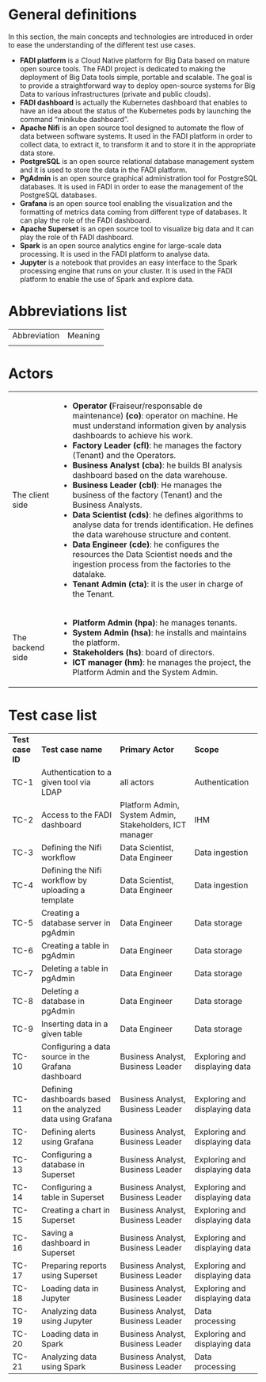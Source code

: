 # General definitions

In this section, the main concepts and technologies are introduced in order to ease the understanding of the different test use cases.



*   **FADI platform** is a Cloud Native platform for Big Data based on mature open source tools. The FADI project is dedicated to making the deployment of Big Data tools simple, portable and scalable. The goal is to provide a straightforward way to deploy open-source systems for Big Data to various infrastructures (private and public clouds). 
*   **FADI dashboard** is actually the Kubernetes dashboard that enables to have an idea about the status of the Kubernetes pods by launching the command “minikube dashboard”.
*   **Apache Nifi** is an open source tool designed to automate the flow of data between software systems. It used in the FADI platform in order to collect data, to extract it, to transform it and to store it in the appropriate data store. 
*   **PostgreSQL** is an open source relational database management system and it is used to store the data in the FADI platform. 
*   **PgAdmin** is an open source graphical administration tool for PostgreSQL databases. It is used in FADI in order to ease the management of the PostgreSQL databases.
*   **Grafana** is an open source tool enabling the visualization and the formatting of metrics data coming from different type of databases. It can play the role of the FADI dashboard.
*   **Apache Superset** is an open source tool to visualize big data and it can play the role of th FADI dashboard.
*   **Spark** is an open source analytics engine for large-scale data processing. It is used in the FADI platform to analyse data.
*   **Jupyter** is a notebook  that provides an easy interface to the Spark processing engine that runs on your cluster. It is used in the FADI platform to enable the use of Spark and explore data.


# Abbreviations list


<table>
  <tr>
   <td>Abbreviation
   </td>
   <td>Meaning
   </td>
  </tr>
  <tr>
   <td>
   </td>
   <td>
   </td>
  </tr>
</table>



# Actors


<table>
  <tr>
   <td>The client side
   </td>
   <td>
<ul>

<li><strong>Operator (</strong>Fraiseur/responsable de maintenance)<strong> (co)</strong>: operator on machine. He must understand information given by analysis dashboards to achieve his work.

<li><strong>Factory Leader (cfl)</strong>:<strong> </strong>he manages the factory (Tenant) and the Operators.

<li><strong>Business Analyst (cba)</strong>: he builds BI analysis dashboard based on the data warehouse.

<li><strong>Business Leader (cbl)</strong>: He manages the business of the factory (Tenant) and the Business Analysts.

<li><strong>Data Scientist (cds)</strong>: he defines algorithms to analyse data for trends identification. He defines the data warehouse structure and content.

<li><strong>Data Engineer (cde)</strong>: he configures the resources the Data Scientist needs and the ingestion process from the factories to the datalake.

<li><strong>Tenant Admin (cta)</strong>: it is the user in charge of the Tenant.
</li>
</ul>
   </td>
  </tr>
  <tr>
   <td>The backend side
   </td>
   <td>
<ul>

<li><strong>Platform Admin (hpa)</strong>: he manages tenants.

<li><strong>System Admin (hsa)</strong>: he installs and maintains the platform.

<li><strong>Stakeholders (hs)</strong>: board of directors.

<li><strong>ICT manager (hm)</strong>: he manages the project, the Platform Admin and the System Admin.
</li>
</ul>
   </td>
  </tr>
</table>



# Test case list


<table>
  <tr>
   <td><strong>Test case ID</strong>
   </td>
   <td><strong>Test case name</strong>
   </td>
   <td><strong>Primary Actor</strong>
   </td>
   <td><strong>Scope</strong>
   </td>
  </tr>
  <tr>
   <td>TC-1
   </td>
   <td>Authentication to a given tool via LDAP
   </td>
   <td>all actors
   </td>
   <td>Authentication
   </td>
  </tr>
  <tr>
   <td>TC-2
   </td>
   <td>Access to the FADI dashboard
   </td>
   <td>Platform Admin, System Admin, Stakeholders, ICT manager
   </td>
   <td>IHM
   </td>
  </tr>
  <tr>
   <td>TC-3
   </td>
   <td>Defining the Nifi workflow
   </td>
   <td>Data Scientist, Data Engineer
   </td>
   <td>Data ingestion
   </td>
  </tr>
  <tr>
   <td>TC-4
   </td>
   <td>Defining the Nifi workflow by uploading a template
   </td>
   <td>Data Scientist, Data Engineer
   </td>
   <td>Data ingestion
   </td>
  </tr>
  <tr>
   <td>TC-5
   </td>
   <td>Creating a database server in pgAdmin
   </td>
   <td>Data Engineer
   </td>
   <td>Data storage
   </td>
  </tr>
  <tr>
   <td>TC-6
   </td>
   <td>Creating a table in pgAdmin
   </td>
   <td>Data Engineer
   </td>
   <td>Data storage
   </td>
  </tr>
  <tr>
   <td>TC-7
   </td>
   <td>Deleting a table in pgAdmin
   </td>
   <td>Data Engineer
   </td>
   <td>Data storage
   </td>
  </tr>
  <tr>
   <td>TC-8
   </td>
   <td>Deleting a database in pgAdmin
   </td>
   <td>Data Engineer
   </td>
   <td>Data storage
   </td>
  </tr>
  <tr>
   <td>TC-9
   </td>
   <td>Inserting data in a given table
   </td>
   <td>Data Engineer
   </td>
   <td>Data storage
   </td>
  </tr>
  <tr>
   <td>TC-10
   </td>
   <td>Configuring a data source in the Grafana dashboard
   </td>
   <td>Business Analyst, Business Leader
   </td>
   <td>Exploring and  displaying data
   </td>
  </tr>
  <tr>
   <td>TC-11
   </td>
   <td>Defining dashboards based on the analyzed data using Grafana
   </td>
   <td>Business Analyst, Business Leader
   </td>
   <td>Exploring and  displaying data
   </td>
  </tr>
  <tr>
   <td>TC-12
   </td>
   <td>Defining alerts using Grafana
   </td>
   <td>Business Analyst, Business Leader
   </td>
   <td>Exploring and  displaying data
   </td>
  </tr>
  <tr>
   <td>TC-13
   </td>
   <td>Configuring a database in Superset
   </td>
   <td>Business Analyst, Business Leader
   </td>
   <td>Exploring and  displaying data
   </td>
  </tr>
  <tr>
   <td>TC-14
   </td>
   <td>Configuring a table in Superset 
   </td>
   <td>Business Analyst, Business Leader
   </td>
   <td>Exploring and  displaying data
   </td>
  </tr>
  <tr>
   <td>TC-15
   </td>
   <td>Creating a chart in Superset 
   </td>
   <td>Business Analyst, Business Leader
   </td>
   <td>Exploring and  displaying data
   </td>
  </tr>
  <tr>
   <td>TC-16
   </td>
   <td>Saving a dashboard in Superset 
   </td>
   <td>Business Analyst, Business Leader
   </td>
   <td>Exploring and  displaying data
   </td>
  </tr>
  <tr>
   <td>TC-17
   </td>
   <td>Preparing reports using Superset
   </td>
   <td>Business Analyst, Business Leader
   </td>
   <td>Exploring and  displaying data
   </td>
  </tr>
  <tr>
   <td>TC-18
   </td>
   <td>Loading data in Jupyter 
   </td>
   <td>Business Analyst, Business Leader
   </td>
   <td>Exploring and  displaying data
   </td>
  </tr>
  <tr>
   <td>TC-19
   </td>
   <td>Analyzing data using Jupyter
   </td>
   <td>Business Analyst, Business Leader
   </td>
   <td>Data processing
   </td>
  </tr>
  <tr>
   <td>TC-20
   </td>
   <td>Loading data in Spark
   </td>
   <td>Business Analyst, Business Leader
   </td>
   <td>Exploring and  displaying data
   </td>
  </tr>
  <tr>
   <td>TC-21
   </td>
   <td>Analyzing data using Spark
   </td>
   <td>Business Analyst, Business Leader
   </td>
   <td>Data processing
   </td>
  </tr>
</table>
